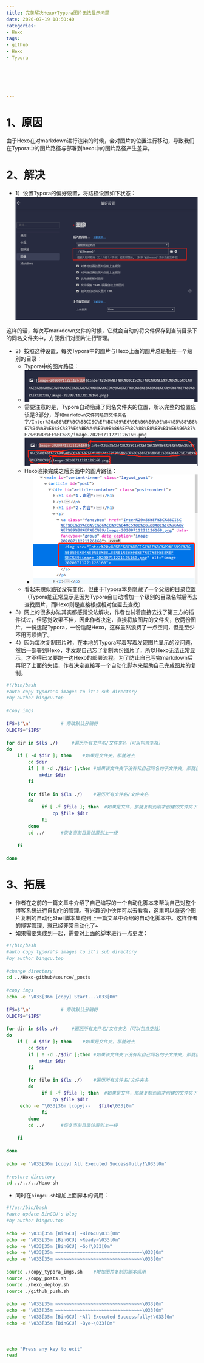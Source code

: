 ```yaml
---
title: 完美解决Hexo+Typora图片无法显示问题
date: 2020-07-19 18:50:40
categories:
- Hexo
tags:
- github
- Hexo
- Typora





---
```




# 1、原因

由于Hexo在对markdown进行渲染的时候，会对图片的位置进行移动，导致我们在Typora中的图片路径与部署到hexo中的图片路径产生差异。

# 2、解决

- 1）设置Typora的偏好设置，将路径设置如下状态：![image-20200719210147162](%E5%AE%8C%E7%BE%8E%E8%A7%A3%E5%86%B3Hexo+Typora%E5%9B%BE%E7%89%87%E6%97%A0%E6%B3%95%E6%98%BE%E7%A4%BA%E9%97%AE%E9%A2%98/image-20200719210147162.png)

这样的话，每次写markdown文件的时候，它就会自动的将文件保存到当前目录下的同名文件夹中，方便我们对图片进行管理。

- 2）按照这种设置，每次Typora中的图片与Hexo上面的图片总是相差一个级别的目录：
  - Typora中的图片路径：
  - ![image-20200719210659170](%E5%AE%8C%E7%BE%8E%E8%A7%A3%E5%86%B3Hexo+Typora%E5%9B%BE%E7%89%87%E6%97%A0%E6%B3%95%E6%98%BE%E7%A4%BA%E9%97%AE%E9%A2%98/image-20200719210659170.png)
  - 需要注意的是，Typora自动隐藏了同名文件夹的位置，所以完整的位置应该是3部分，即`和markdown文件同名的文件夹名字/Inter%20x86%EF%BC%88CISC%EF%BC%89%E6%9E%B6%E6%9E%84%E5%B8%B8%E7%94%A8%E6%8C%87%E4%BB%A4%E9%9B%86%EF%BC%88%E8%8B%B1%E6%96%87%E7%89%88%EF%BC%89/image-20200711221126160.png`![image-20200719210635699](%E5%AE%8C%E7%BE%8E%E8%A7%A3%E5%86%B3Hexo+Typora%E5%9B%BE%E7%89%87%E6%97%A0%E6%B3%95%E6%98%BE%E7%A4%BA%E9%97%AE%E9%A2%98/image-20200719210635699.png)
  - Hexo渲染完成之后页面中的图片路径：
    - ![image-20200719211024135](%E5%AE%8C%E7%BE%8E%E8%A7%A3%E5%86%B3Hexo+Typora%E5%9B%BE%E7%89%87%E6%97%A0%E6%B3%95%E6%98%BE%E7%A4%BA%E9%97%AE%E9%A2%98/image-20200719211024135.png)
  - 看起来貌似路径没有变化，但由于Typora本身隐藏了一个父级的目录位置（Typora能正常显示是因为Typora会自动增加一个级别的目录名然后再去查找图片，而Hexo则是直接根据相对位置去查找）
- 3）网上的很多办法其实都感觉没法解决，作者也试着直接去找了第三方的插件试过，但感觉效果不佳，因此作者决定，直接将放图片的文件夹，放两份图片，一份适配Typora，一份适配Hexo，这样虽然浪费了一点空间，但是至少不用再烦恼了。
- 4）因为每次复制图片时，在本地的Typora写着写着发现图片显示的没问题，然后一部署到Hexo，才发现自己忘了复制两份图片了，所以Hexo无法正常显示，才不得已又要跑一边Hexo的部署流程。为了防止自己写完markdown后再犯了上面的失误，作者决定直接写一个自动化脚本来帮助自己完成图片的复制。

```sh
#!/bin/bash
#auto copy typora's images to it's sub directory
#by author bingcu.top

#copy imgs

IFS=$'\n' 			# 修改默认分隔符
OLDIFS="$IFS"

for dir in $(ls ./)		#遍历所有文件名/文件夹名（可以包含空格）
do
    if [ -d $dir ]; then	#如果是文件夹，那就进去
        cd $dir
        if [ ! -d ./$dir ];then	#如果该文件夹下没有和自己同名的子文件夹，那就创建它
            mkdir $dir
        fi
  
        for file in $(ls ./)	#遍历所有文件名/文件夹名
        do
             if [ -f $file ]; then	#如果是文件，那就复制到刚才创建的文件夹下
                 cp $file $dir
             fi
        done
        cd ../		#恢复当前目录位置到上一级
        
    fi   

done  
```



# 3、拓展

- 作者在之前的一篇文章中介绍了自己编写的一个自动化脚本来帮助自己对整个博客系统进行自动化的管理。有兴趣的小伙伴可以去看看，这里可以将这个图片复制的自动化Shell脚本集成到上一篇文章中介绍的自动化脚本中。这样作者的博客管理，就已经非常自动化了~
- 如果需要集成到一起，需要对上面的脚本进行一点更改：

```sh
#!/bin/bash
#auto copy typora's images to it's sub directory
#by author bingcu.top

#change directory
cd ../Hexo-github/source/_posts

#copy imgs
echo -e "\033[36m [copy] Start...\033[0m"

IFS=$'\n' 			# 修改默认分隔符
OLDIFS="$IFS"

for dir in $(ls ./)		#遍历所有文件名/文件夹名（可以包含空格）
do
    if [ -d $dir ]; then	#如果是文件夹，那就进去
        cd $dir
        if [ ! -d ./$dir ];then	#如果该文件夹下没有和自己同名的子文件夹，那就创建它
            mkdir $dir
        fi
  
        for file in $(ls ./)	#遍历所有文件名/文件夹名
        do
             if [ -f $file ]; then	#如果是文件，那就复制到刚才创建的文件夹下
                 cp $file $dir
	 echo -e "\033[36m [copy]--   $file\033[0m"
             fi
        done
        cd ../		#恢复当前目录位置到上一级
        
    fi   

done  

echo -e "\033[36m [copy] All Executed Successfully!\033[0m"

#restore directory
cd ../../../Hexo-sh
```

- 同时在`bingcu.sh`增加上面脚本的调用：

```sh
#!/usr/bin/bash
#auto update BinGCU's blog
#by author bingcu.top

echo -e "\033[35m [BinGCU] ~BinGCU\033[0m"
echo -e "\033[35m [BinGCU] ~Ready~\033[0m"
echo -e "\033[35m [BinGCU] ~Go!\033[0m"
echo -e "\033[35m ~~~~~~~~~~~~~~~~~~~~~~~~~~~~~~~~\033[0m"
echo -e "\033[35m ~~~~~~~~~~~~~~~~~~~~~~~~~~~~~~~~\033[0m"

source ./copy_typora_imgs.sh	#增加图片复制的脚本调用
source ./copy_posts.sh
source ./hexo_deploy.sh
source ./github_push.sh

echo -e "\033[35m ~~~~~~~~~~~~~~~~~~~~~~~~~~~~~~~~\033[0m"
echo -e "\033[35m ~~~~~~~~~~~~~~~~~~~~~~~~~~~~~~~~\033[0m"
echo -e "\033[35m [BinGCU] ~All Executed Successfully!\033[0m"
echo -e "\033[35m [BinGCU] ~Bye~\033[0m"



echo "Press any key to exit"
read
```


